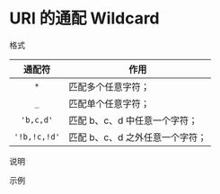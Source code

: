 # URI 的通配 Wildcard

<kbd>格式</kbd>

|    通配符    | 作用                            |
| :----------: | ------------------------------- |
|     `*`      | 匹配多个任意字符；              |
|     `_`      | 匹配单个任意字符；              |
|  `'b,c,d'`   | 匹配 b、c、d 中任意一个字符；   |
| `'!b,!c,!d'` | 匹配 b、c、d 之外任意一个字符； |

<kbd>说明</kbd>


<kbd>示例</kbd>

```  

```